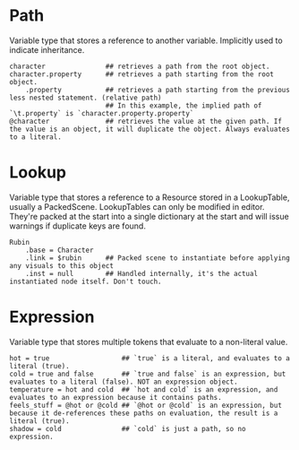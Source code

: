 
# Path

Variable type that stores a reference to another variable. Implicitly used to indicate inheritance.

```pny
character				## retrieves a path from the root object.
character.property		## retrieves a path starting from the root object.
	.property			## retrieves a path starting from the previous less nested statement. (relative path)
						## In this example, the implied path of `\t.property` is `character.property.property`
@character				## retrieves the value at the given path. If the value is an object, it will duplicate the object. Always evaluates to a literal.
```

# Lookup

Variable type that stores a reference to a Resource stored in a LookupTable, usually a PackedScene. LookupTables can only be modified in editor. They're packed at the start into a single dictionary at the start and will issue warnings if duplicate keys are found.

```pny
Rubin
	.base = Character
	.link = $rubin		## Packed scene to instantiate before applying any visuals to this object
	.inst = null		## Handled internally, it's the actual instantiated node itself. Don't touch.
```

# Expression

Variable type that stores multiple tokens that evaluate to a non-literal value.

```pny
hot = true					## `true` is a literal, and evaluates to a literal (true).
cold = true and false		## `true and false` is an expression, but evaluates to a literal (false). NOT an expression object.
temperature = hot and cold	## `hot and cold` is an expression, and evaluates to an expression because it contains paths.
feels_stuff = @hot or @cold ## `@hot or @cold` is an expression, but because it de-references these paths on evaluation, the result is a literal (true).
shadow = cold				## `cold` is just a path, so no expression.


```
